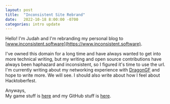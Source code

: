 ```yaml
---
layout: post
title:  "Inconsistent Site Rebrand"
date:   2022-10-18 8:00:00 -0700
categories: intro update
---
```

Hello! I'm Judah and I'm rebranding my personal blog to [www.inconsistent.software](https://www.inconsistent.software).

I've owned this domain for a long time and have always wanted to get into more technical writing, but my writing and open source contributions have always been haphazard and inconsistent, so I figured it's time to use the url. I'm currently writing about my networking experience with [DragonGF](https://github.com/judah4/MMO-Dragon-Game-Framwork) and hope to write more. We will see. I should also write about how I feel about Hacktoberfest.

Anyways,  
My game stuff is [here](https://www.cookiedragon.games) and my GitHub stuff is [here](https://github.com/judah4).
